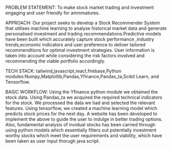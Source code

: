 PROBLEM STATEMENT: To make stock market trading and investment engaging and user friendly for ammmatures.

APPROACH: Our project seeks to develop a Stock Recommender System that utilises machine learning to analyse historical market data and generate personalised investment and trading recommendations.Predictive models have been built which accurately capture stock performance ,industry trends,economic indicators and user preference to deliver tailored recommendtions for optimal investment strategies. User information is taken into account while considering the risk factors involved and recommending the viable portfolio accordingly.

TECH STACK: tailwind,javascript,react,firebase,Python modules:Numpy,Matplotlib,Pandas,Yfinance,Pandas_ta,Scikit Learn, and Tensorflow.

BASIC WORKFLOW: Using the Yfinance python module we obtained the stock data. Using Pandas_ta we acquired the required technical indicators for the stock. We processed the data we had and selected the relevant features. Using tensorflow, we created a machine learning model which predicts stock prices for the next day. A website has been developed to implement the above to guide the user to indulge in better trading options. Also, fundamental analysis of invidual stocks has been carried through using python models which essentially filters out potentially investment worthy stocks which meet the user requirements and viability, which have been taken as user input thorugh java script.
